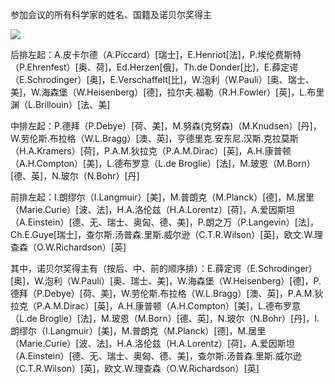 参加会议的所有科学家的姓名、国籍及诺贝尔奖得主

![](https://veritas-lux.github.io/1927Solvay.png)

后排左起：A.皮卡尔德（A.Piccard）[瑞士]，E.Henriot[法]，P.埃伦费斯特（P.Ehrenfest）[奥、荷]，Ed.Herzen[俄]，Th.de Donder[比]，E.薛定谔（E.Schrodinger）[奥]，E.Verschaffelt[比]，W.泡利（W.Pauli）[奥、瑞士、美]，W.海森堡（W.Heisenberg）[德]，拉尔夫.福勒（R.H.Fowler）[英]，L.布里渊（L.Brillouin）[法、美]

中排左起：P.德拜（P.Debye）[荷、美]，M.努森(克努森)（M.Knudsen）[丹]，W.劳伦斯.布拉格（W.L.Bragg）[澳、英]，亨德里克.安东尼.汉斯.克拉莫斯（H.A.Kramers）[荷]，P.A.M.狄拉克（P.A.M.Dirac）[英]，A.H.康普顿（A.H.Compton）[美]，L.德布罗意（L.de Broglie）[法]，M.玻恩（M.Born）[德、英]，N.玻尔（N.Bohr）[丹]

前排左起：I.朗缪尔（I.Langmuir）[美]，M.普朗克（M.Planck）[德]，M.居里（Marie.Curie）[波、法]，H.A.洛伦兹（H.A.Lorentz）[荷]，A.爱因斯坦（A.Einstein）[德、无、瑞士、奥匈、德、美]，P.朗之万（P.Langevin）[法]，Ch.E.Guye[瑞士]，查尔斯.汤普森.里斯.威尔逊（C.T.R.Wilson）[英]，欧文.W.理查森（O.W.Richardson）[英]

其中，诺贝尔奖得主有（按后、中、前的顺序排）：E.薛定谔（E.Schrodinger）[奥]，W.泡利（W.Pauli）[奥、瑞士、美]，W.海森堡（W.Heisenberg）[德]，P.德拜（P.Debye）[荷、美]，W.劳伦斯.布拉格（W.L.Bragg）[澳、英]，P.A.M.狄拉克（P.A.M.Dirac）[英]，A.H.康普顿（A.H.Compton）[美]，L.德布罗意（L.de Broglie）[法]，M.玻恩（M.Born）[德、英]，N.玻尔（N.Bohr）[丹]，I.朗缪尔（I.Langmuir）[美]，M.普朗克（M.Planck）[德]，M.居里（Marie.Curie）[波、法]，H.A.洛伦兹（H.A.Lorentz）[荷]，A.爱因斯坦（A.Einstein）[德、无、瑞士、奥匈、德、美]，查尔斯.汤普森.里斯.威尔逊（C.T.R.Wilson）[英]，欧文.W.理查森（O.W.Richardson）[英]
